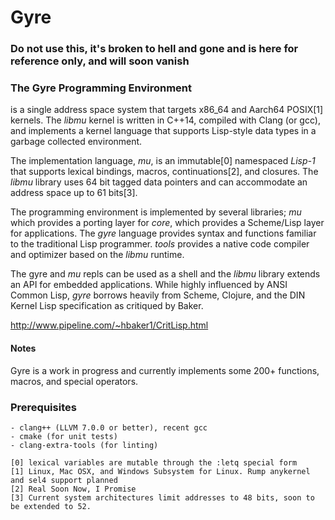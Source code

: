 # Gyre

### Do not use this, it's broken to hell and gone and is here for reference only, and will soon vanish

### The Gyre Programming Environment
is a single address space system that targets x86_64 and Aarch64 POSIX[1] kernels. The *libmu* kernel is written in C++14, compiled with Clang (or gcc), and implements a kernel language that supports Lisp-style data types in a garbage collected environment.

The implementation language, *mu*, is an immutable[0] namespaced *Lisp-1* that supports lexical bindings, macros, continuations[2], and closures. The *libmu* library uses 64 bit tagged data pointers and can accommodate an address space up to 61 bits[3].

The programming environment is implemented by several libraries; *mu* which provides a porting layer for *core*, which provides a Scheme/Lisp layer for applications. The *gyre* language provides syntax and functions familiar to the traditional Lisp programmer. *tools* provides a native code compiler and optimizer based on the *libmu* runtime.

The gyre and *mu* repls can be used as a shell and the *libmu* library extends an API for  embedded applications. While highly influenced by ANSI Common Lisp, *gyre* borrows heavily from Scheme, Clojure, and the DIN Kernel Lisp specification as critiqued by Baker.

http://www.pipeline.com/~hbaker1/CritLisp.html

#### Notes
Gyre is a work in progress and currently implements some 200+ functions, macros, and special operators.

### Prerequisites

    - clang++ (LLVM 7.0.0 or better), recent gcc
    - cmake (for unit tests)
    - clang-extra-tools (for linting)

```
[0] lexical variables are mutable through the :letq special form
[1] Linux, Mac OSX, and Windows Subsystem for Linux. Rump anykernel and sel4 support planned
[2] Real Soon Now, I Promise
[3] Current system architectures limit addresses to 48 bits, soon to be extended to 52.
```
